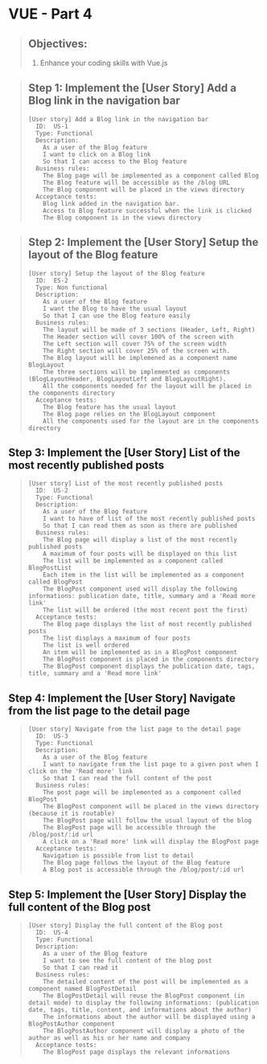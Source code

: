 # VUE - Part 4
> ## Objectives:
> 
> 1. Enhance your coding skills with Vue.js

> ## Step 1: Implement the [User Story] Add a Blog link in the navigation bar
> 
>     [User story] Add a Blog link in the navigation bar
>       ID:  US-1 
>       Type: Functional     
>       Description:      
>         As a user of the Blog feature    
>         I want to click on a Blog link  
>         So that I can access to the Blog feature
>       Business rules:  
>         The Blog page will be implemented as a component called Blog
>         The Blog feature will be accessible as the /blog URL
>         The Blog component will be placed in the views directory
>       Acceptance tests:  
>         Blog link added in the navigation bar. 
>         Access to Blog feature successful when the link is clicked
>         The Blog component is in the views directory

> ## Step 2: Implement the [User Story] Setup the layout of the Blog feature
> 
>     [User story] Setup the layout of the Blog feature
>       ID:  ES-2 
>       Type: Non functional     
>       Description:      
>         As a user of the Blog feature    
>         I want the Blog to have the usual layout 
>         So that I can use the Blog feature easily
>       Business rules: 
>         The layout will be made of 3 sections (Header, Left, Right) 
>         The Header section will cover 100% of the screen with
>         The Left section will cover 75% of the screen width
>         The Right section will cover 25% of the screen with.
>         The Blog layout will be implemened as a component name BlogLayout
>         The three sections will be implemented as components (BlogLayoutHeader, BlogLayoutLeft and BlogLayoutRight). 
>         All the components needed for the layout will be placed in the components directory
>       Acceptance tests:  
>         The Blog feature has the usual layout
>         The Blog page relies on the BlogLayout component
>         All the components used for the layout are in the components directory

## Step 3: Implement the [User Story] List of the most recently published posts 
> 
>     [User story] List of the most recently published posts 
>       ID:  US-2 
>       Type: Functional     
>       Description:      
>         As a user of the Blog feature    
>         I want to have of list of the most recently published posts
>         So that I can read them as soon as there are published
>       Business rules: 
>         The Blog page will display a list of the most recently published posts 
>         A maximum of four posts will be displayed on this list
>         The list will be implemented as a component called BlogPostList
>         Each item in the list will be implemented as a component called BlogPost
>         The BlogPost component used will display the following informations: publication date, title, summary and a 'Read more link'
>         The list will be ordered (the most recent post the first)
>       Acceptance tests:  
>         The Blog page displays the list of most recently published posts
>         The list displays a maximum of four posts
>         The list is well ordered
>         An item will be implemented as in a BlogPost component
>         The BlogPost component is placed in the components directory
>         The BlogPost component displays the publication date, tags, title, summary and a 'Read more link'

## Step 4: Implement the [User Story] Navigate from the list page to the detail page 
> 
>     [User story] Navigate from the list page to the detail page
>       ID:  US-3 
>       Type: Functional     
>       Description:      
>         As a user of the Blog feature    
>         I want to navigate from the list page to a given post when I click on the 'Read more' link
>         So that I can read the full content of the post
>       Business rules: 
>         The post page will be implemented as a component called BlogPost
>         The BlogPost component will be placed in the views directory (because it is routable)
>         The BlogPost page will follow the usual layout of the blog
>         The BlogPost page will be accessible through the /blog/post/:id url
>         A click on a 'Read more' link will display the BlogPost page
>       Acceptance tests:  
>         Navigation is possible from list to detail 
>         The Blog page follows the layout of the Blog feature
>         A Blog post is accessible through the /blog/post/:id url


## Step 5: Implement the [User Story] Display the full content of the Blog post 
> 
>     [User story] Display the full content of the Blog post
>       ID:  US-4 
>       Type: Functional     
>       Description:      
>         As a user of the Blog feature    
>         I want to see the full content of the blog post
>         So that I can read it
>       Business rules: 
>         The detailed content of the post will be implemented as a component named BlogPostDetail
>         The BlogPostDetail will reuse the BlogPost component (in detail mode) to display the following informations: (publication date, tags, title, content, and informations about the author)
>         The informations about the author will be displayed using a BlogPostAuthor component
>         The BlogPostAuthor component will display a photo of the author as well as his or her name and company
>       Acceptance tests:  
>         The BlogPost page displays the relevant informations


